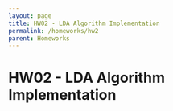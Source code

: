```yaml
---
layout: page
title: HW02 - LDA Algorithm Implementation
permalink: /homeworks/hw2
parent: Homeworks
---
```


# HW02 - LDA Algorithm Implementation

